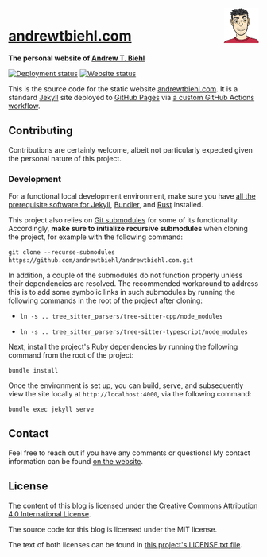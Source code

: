 <a href="https://andrewtbiehl.com">
  <img src="assets/img/andrew-profile.png" alt="Cartoon rendering of me (Andrew)."
    height="70px" align="right"/>
</a>

# [andrewtbiehl.com](https://andrewtbiehl.com)

**The personal website of [Andrew T. Biehl](https://andrewtbiehl.com/about)**

[![Deployment status](https://img.shields.io/github/actions/workflow/status/andrewtbiehl/andrewtbiehl.com/site-deployment.yaml?branch=main&style=flat-square&label=deployment&logo=github)](https://github.com/andrewtbiehl/andrewtbiehl.com/deployments)
[![Website status](https://img.shields.io/website?style=flat-square&url=https://andrewtbiehl.com)](https://andrewtbiehl.com)

This is the source code for the static website
[andrewtbiehl.com](https://andrewtbiehl.com). It is a standard
[Jekyll](https://jekyllrb.com) site deployed to [GitHub Pages](https://pages.github.com)
via
[a custom GitHub Actions workflow](https://github.com/andrewtbiehl/andrewtbiehl.com/blob/main/.github/workflows/site-deployment.yaml).

## Contributing

Contributions are certainly welcome, albeit not particularly expected given the personal
nature of this project.

### Development

For a functional local development environment, make sure you have
[all the prerequisite software for Jekyll](https://jekyllrb.com/docs/installation),
[Bundler](https://bundler.io/), and [Rust](https://www.rust-lang.org/learn/get-started)
installed.

This project also relies on
[Git submodules](https://git-scm.com/docs/gitsubmodules#_description) for some of its
functionality. Accordingly, **make sure to initialize recursive submodules** when
cloning the project, for example with the following command:

```console
git clone --recurse-submodules https://github.com/andrewtbiehl/andrewtbiehl.com.git
```

In addition, a couple of the submodules do not function properly unless their
dependencies are resolved. The recommended workaround to address this is to add some
symbolic links in such submodules by running the following commands in the root of the
project after cloning:

- ```console
  ln -s .. tree_sitter_parsers/tree-sitter-cpp/node_modules
  ```

- ```console
  ln -s .. tree_sitter_parsers/tree-sitter-typescript/node_modules
  ```

Next, install the project's Ruby dependencies by running the following command from the
root of the project:

```console
bundle install
```

Once the environment is set up, you can build, serve, and subsequently view the site
locally at `http://localhost:4000`, via the following command:

```console
bundle exec jekyll serve
```

## Contact

Feel free to reach out if you have any comments or questions! My contact information can
be found [on the website](https://andrewtbiehl.com/about#contact-me).

## License

The content of this blog is licensed under the
[Creative Commons Attribution 4.0 International License](http://creativecommons.org/licenses/by/4.0).

The source code for this blog is licensed under the MIT license.

The text of both licenses can be found in
[this project's LICENSE.txt file](LICENSE.txt).
